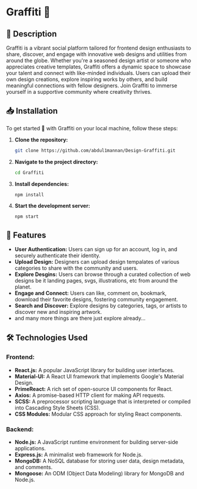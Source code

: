 # Graffiti 🎨

## 📝 Description

Graffiti is a vibrant social platform tailored for frontend design enthusiasts to share, discover, and engage with innovative web designs and utilities from around the globe. Whether you're a seasoned design artist or someone who appreciates creative templates, Graffiti offers a dynamic space to showcase your talent and connect with like-minded individuals. Users can upload their own design creations, explore inspiring works by others, and build meaningful connections with fellow designers. Join Graffiti to immerse yourself in a supportive community where creativity thrives.

## 📥 Installation

To get started 🚀 with Graffiti on your local machine, follow these steps:

1. **Clone the repository:**

   ```bash
   git clone https://github.com/abdul1mannan/Design-Graffiti.git

   ```

2. **Navigate to the project directory:**

   ```bash
   cd Graffiti

   ```

3. **Install dependencies:**

   ```bash
   npm install

   ```

4. **Start the development server:**

   ```bash
   npm start
   ```

## 🚀 Features

- **User Authentication:** Users can sign up for an account, log in, and securely authenticate their identity.
- **Upload Design:** Designers can upload design tempalates of various categories to share with the community and users.
- **Explore Desgins:** Users can browse through a curated collection of web designs be it landing pages, svgs, illustrations, etc from around the planet.
- **Engage and Connect:** Users can like, comment on, bookmark, download their favorite designs, fostering community engagement.
- **Search and Discover:** Explore designs by categories, tags, or artists to discover new and inspiring artwork.
- and many more things are there just explore already...

## 🛠️ Technologies Used

### Frontend:

- **React.js:** A popular JavaScript library for building user interfaces.
- **Material-UI:** A React UI framework that implements Google's Material Design.
- **PrimeReact:** A rich set of open-source UI components for React.
- **Axios:** A promise-based HTTP client for making API requests.
- **SCSS:** A preprocessor scripting language that is interpreted or compiled into Cascading Style Sheets (CSS).
- **CSS Modules:** Modular CSS approach for styling React components.

### Backend:

- **Node.js:** A JavaScript runtime environment for building server-side applications.
- **Express.js:** A minimalist web framework for Node.js.
- **MongoDB:** A NoSQL database for storing user data, design metadata, and comments.
- **Mongoose:** An ODM (Object Data Modeling) library for MongoDB and Node.js.
